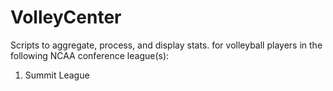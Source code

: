# VolleyCenter
Scripts to aggregate, process, and display stats. for volleyball players in the following NCAA conference league(s):
  1) Summit League
